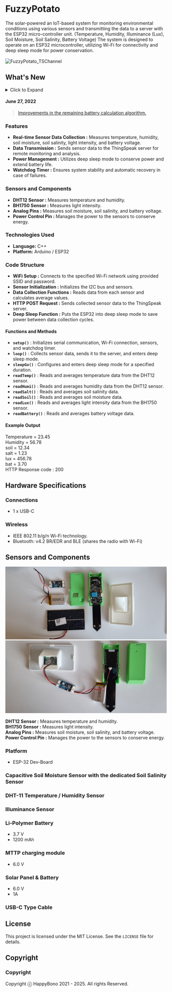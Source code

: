 # FuzzyPotato
The solar-powered an IoT-based system for monitoring environmental conditions using various sensors and transmitting the data to a server with the ESP32 micro-controller unit. (Temperature, Humidity, Illuminance (Lux), Soil Moisture, Soil Salinity, Battery Voltage) The system is designed to operate on an ESP32 microcontroller, utilizing Wi-Fi for connectivity and deep sleep mode for power conservation.
<br><br>
![FuzzyPotato_TSChannel](Web_capture_27-6-2022_05925.png)

## What's New
<details>
<summary>Click to Expand</summary>
  
### v1.0
#### April 30, 2021
> [Initial Release](https://github.com/happybono/FuzzyPotato/commit/69261c0585d91c82cd700f809ad399d5e69eef05)
  
#### December 6, 2021
> [Now supports E-mail notifications.](https://github.com/happybono/FuzzyPotato/blob/main/MATLAB%20Analysis/Email%20Notifications.m)
  
#### February 4, 2022
> [Added comments within the source code.](https://github.com/happybono/FuzzyPotato/blob/main/FuzzyPotato/FuzzyPotato.ino)
  
#### March 4, 2022
> [Uploaded required libraries.](https://github.com/happybono/FuzzyPotato/tree/main/Libraries)
</details>

#### June 27, 2022
> [Improvements in the remaining battery calculation algorithm.](https://github.com/happybono/FuzzyPotato/blob/main/Plugins/StatusUpdates/JavaScript.js)

### Features
- **Real-time Sensor Data Collection :** Measures temperature, humidity, soil moisture, soil salinity, light intensity, and battery voltage.
- **Data Transmission :** Sends sensor data to the ThingSpeak server for remote monitoring and analysis.
- **Power Management :** Utilizes deep sleep mode to conserve power and extend battery life.
- **Watchdog Timer :** Ensures system stability and automatic recovery in case of failures.

### Sensors and Components
- **DHT12 Sensor :** Measures temperature and humidity.
- **BH1750 Sensor :** Measures light intensity.
- **Analog Pins :** Measures soil moisture, soil salinity, and battery voltage.
- **Power Control Pin :** Manages the power to the sensors to conserve energy.

### Technologies Used
- **Language:** C++
- **Platform:** Arduino / ESP32

### Code Structure
- **WiFi Setup :** Connects to the specified Wi-Fi network using provided SSID and password.
- **Sensor Initialization :** Initializes the I2C bus and sensors.
- **Data Collection Functions :** Reads data from each sensor and calculates average values.
- **HTTP POST Request :** Sends collected sensor data to the ThingSpeak server.
- **Deep Sleep Function :** Puts the ESP32 into deep sleep mode to save power between data collection cycles.

#### Functions and Methods
- **`setup()`** : Initializes serial communication, Wi-Fi connection, sensors, and watchdog timer.
- **`loop()`** : Collects sensor data, sends it to the server, and enters deep sleep mode.
- **`sleepGo()`** : Configures and enters deep sleep mode for a specified duration.
- **`readTemp()`** : Reads and averages temperature data from the DHT12 sensor.
- **`readHumi()`** : Reads and averages humidity data from the DHT12 sensor.
- **`readSalt()`** : Reads and averages soil salinity data.
- **`readSoil()`** : Reads and averages soil moisture data.
- **`readLux()`** : Reads and averages light intensity data from the BH1750 sensor.
- **`readBattery()`** : Reads and averages battery voltage data.

#### Example Output
Temperature = 23.45 </br>
Humidity    = 56.78 </br>
soil = 12.34 </br>
salt = 1.23 </br>
lux = 456.78 </br>
bat = 3.70 </br>
HTTP Response code : 200 </br>

## Hardware Specifications
### Connections
* 1 x USB-C

### Wireless
* IEEE 802.11 b/g/n Wi-Fi technology.
* Bluetooth: v4.2 BR/EDR and BLE (shares the radio with Wi-Fi)

## Sensors and Components
![FuzzyPotato_Equipment](FuzzyPotato_Equipment.jpg)
![FuzzyPotato_Assembled](FuzzyPotato_Assembled.jpg)

**DHT12 Sensor :** Measures temperature and humidity. </br>
**BH1750 Sensor :** Measures light intensity. </br>
**Analog Pins :** Measures soil moisture, soil salinity, and battery voltage. </br>
**Power Control Pin :** Manages the power to the sensors to conserve energy. </br>

### Platform
* ESP-32 Dev-Board

### Capacitive Soil Moisture Sensor with the dedicated Soil Salinity Sensor 

### DHT-11 Temperature / Humidity Sensor

### Illuminance Sensor

### Li-Polymer Battery
* 3.7 V
* 1200 mAh

### MTTP charging module
- 6.0 V

### Solar Panel & Battery
- 6.0 V
- 1A

### USB-C Type Cable

## License
This project is licensed under the MIT License. See the `LICENSE` file for details.

## Copyright 
### Copyright
Copyright ⓒ HappyBono 2021 - 2025. All rights Reserved.

